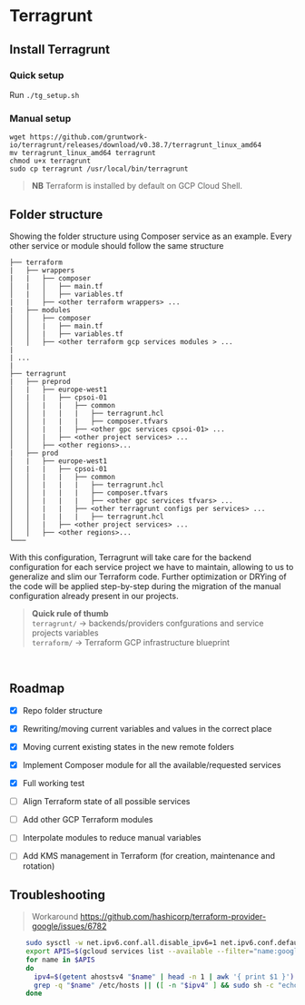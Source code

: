 # **Terragrunt**

## Install Terragrunt

### Quick setup

Run `./tg_setup.sh`


### Manual setup

```
wget https://github.com/gruntwork-io/terragrunt/releases/download/v0.38.7/terragrunt_linux_amd64
mv terragrunt_linux_amd64 terragrunt
chmod u+x terragrunt
sudo cp terragrunt /usr/local/bin/terragrunt
```

> **NB** Terraform is installed by default on GCP Cloud Shell.

## Folder structure

Showing the folder structure using Composer service as an example.
Every other service or module should follow the same structure

```
├── terraform
|   ├── wrappers
|   |   ├── composer
│   |   │   ├── main.tf
│   |   │   ├── variables.tf
|   |   ├── <other terraform wrappers> ...
|   ├── modules
│   │   ├── composer
│   │   |   ├── main.tf
│   │   |   ├── variables.tf
│   │   ├── <other terraform gcp services modules > ... 
|
| ...
|
├── terragrunt
|   ├── preprod
│   |   ├── europe-west1
│   |   |   ├── cpsoi-01
│   │   |   |   ├── common
│   │   |   |   |   ├── terragrunt.hcl
│   │   |   |   |   ├── composer.tfvars
│   │   |   |   ├── <other gpc services cpsoi-01> ...
│   │   |   ├── <other project services> ...
│   │   ├── <other regions>...
|   ├── prod
│   |   ├── europe-west1
│   |   |   ├── cpsoi-01
│   │   |   |   ├── common
│   │   |   |   |   ├── terragrunt.hcl
│   │   |   |   |   ├── composer.tfvars
│   │   |   |   |   ├── <other gpc services tfvars> ...
│   │   |   |   ├── <other terragrunt configs per services> ...
│   │   |   |   |   ├── terragrunt.hcl
│   │   |   ├── <other project services> ...
│   │   ├── <other regions>...
└───
```

With this configuration, Terragrunt will take care for the backend configuration for each service project we have to maintain, allowing to us to generalize and slim our Terraform code. Further optimization or DRYing of the code will be applied step-by-step during the migration of the manual configuration already present in our projects.

> **Quick rule of thumb** <br>
> `terragrunt/` -> backends/providers confgurations and service projects variables <br>
> `terraform/` -> Terraform GCP infrastructure blueprint

<br>

## Roadmap

- [x] Repo folder structure
- [x] Rewriting/moving current variables and values in the correct place
- [x] Moving current existing states in the new remote folders
- [x] Implement Composer module for all the available/requested services
- [x] Full working test
- [ ] Align Terraform state of all possible services
- [ ] Add other GCP Terraform modules
- [ ] Interpolate modules to reduce manual variables
- [ ] Add KMS management in Terraform (for creation, maintenance and rotation)


## Troubleshooting

> Workaround https://github.com/hashicorp/terraform-provider-google/issues/6782
```bash
    sudo sysctl -w net.ipv6.conf.all.disable_ipv6=1 net.ipv6.conf.default.disable_ipv6=1 net.ipv6.conf.lo.disable_ipv6=1 > /dev/null
    export APIS=$(gcloud services list --available --filter="name:googleapis.com" --format "csv[no-heading](ID)" --format "value(NAME)" | tr '\n' ' ')
    for name in $APIS
    do
      ipv4=$(getent ahostsv4 "$name" | head -n 1 | awk '{ print $1 }')
      grep -q "$name" /etc/hosts || ([ -n "$ipv4" ] && sudo sh -c "echo '$ipv4 $name' >> /etc/hosts")
    done
```
